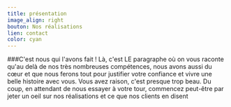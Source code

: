 ```yaml
---
title: présentation
image_align: right
bouton: Nos réalisations
lien: contact
color: cyan
---
```


###C'est nous qui l'avons fait !
Là, c'est LE paragraphe où on vous raconte 
qu'au delà de nos très nombreuses compétences, 
nous avons aussi du cœur et que nous ferons 
tout pour justifier votre confiance et vivre une belle 
histoire avec vous. Vous avez raison, 
c'est presque trop beau. 
Du coup, en attendant de nous essayer 
à votre tour, commencez peut-être par jeter un 
oeil sur nos réalisations et ce que nos clients en disent
